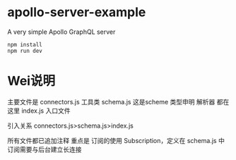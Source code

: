 # apollo-server-example
A very simple Apollo GraphQL server

```
npm install
npm run dev
```

# Wei说明
主要文件是
connectors.js 工具类
schema.js 这是scheme 类型申明 解析器 都在这里
index.js 入口文件

引入关系
connectors.js>schema.js>index.js

所有文件都已追加注释
重点是 订阅的使用 Subscription，定义在 schema.js 中
订阅需要与后台建立长连接